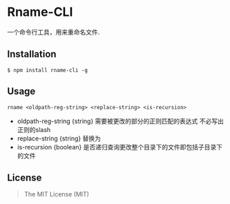 # Rname-CLI
一个命令行工具，用来重命名文件.

## Installation
```$ npm install rname-cli -g```

## Usage
```rname <oldpath-reg-string> <replace-string> <is-recursion>```

* oldpath-reg-string {string} 需要被更改的部分的正则匹配的表达式 不必写出正则的slash
* replace-string {string} 替换为
* is-recursion {boolean} 是否递归查询更改整个目录下的文件即包括子目录下的文件

## License
> The MIT License (MIT)